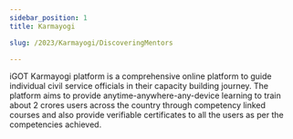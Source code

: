 ```yaml
---
sidebar_position: 1
title: Karmayogi

slug: /2023/Karmayogi/DiscoveringMentors

---
```


iGOT Karmayogi platform is a comprehensive online platform to guide individual civil service officials in their capacity building journey. The platform aims to provide anytime-anywhere-any-device learning to train about 2 crores users across the country through competency linked courses and also provide verifiable certificates to all the users as per the competencies achieved.
